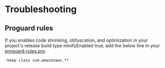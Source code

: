 # Troubleshooting

## Proguard rules

If you enables code shrinking, obfuscation, and optimization in your project's release build type minifyEnabled true, add the below line in your [proguard-rules.pro](http://proguard-rules.pro/).

```text
-keep class com.amazonaws.**
```

